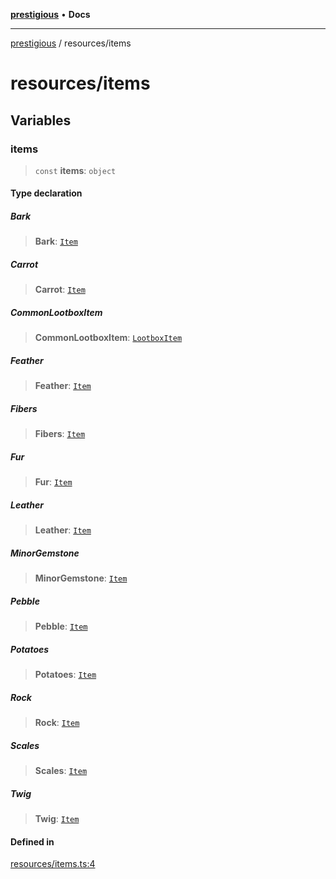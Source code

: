 [**prestigious**](../README.md) • **Docs**

***

[prestigious](../README.md) / resources/items

# resources/items

## Variables

### items

> `const` **items**: `object`

#### Type declaration

##### Bark

> **Bark**: [`Item`](../classes/Item.md#item)

##### Carrot

> **Carrot**: [`Item`](../classes/Item.md#item)

##### CommonLootboxItem

> **CommonLootboxItem**: [`LootboxItem`](../classes/LootboxItem.md#lootboxitem)

##### Feather

> **Feather**: [`Item`](../classes/Item.md#item)

##### Fibers

> **Fibers**: [`Item`](../classes/Item.md#item)

##### Fur

> **Fur**: [`Item`](../classes/Item.md#item)

##### Leather

> **Leather**: [`Item`](../classes/Item.md#item)

##### MinorGemstone

> **MinorGemstone**: [`Item`](../classes/Item.md#item)

##### Pebble

> **Pebble**: [`Item`](../classes/Item.md#item)

##### Potatoes

> **Potatoes**: [`Item`](../classes/Item.md#item)

##### Rock

> **Rock**: [`Item`](../classes/Item.md#item)

##### Scales

> **Scales**: [`Item`](../classes/Item.md#item)

##### Twig

> **Twig**: [`Item`](../classes/Item.md#item)

#### Defined in

[resources/items.ts:4](https://github.com/LightBlueGamer/Prestigious/blob/85a20b132e245a5deb00df242c82d7c6845a7ed4/src/lib/resources/items.ts#L4)
